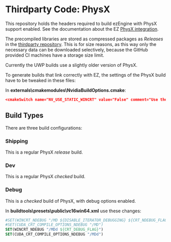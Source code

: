# Thirdparty Code: PhysX

This repository holds the headers required to build ezEngine with PhysX support enabled. See the documentation about the EZ [PhysX integration](http://ezengine.net/pages/docs/physics/physx-overview.html).

The precompiled libraries are stored as compressed packages as *Releases* in the [thirdparty repository](https://github.com/ezEngine/thirdparty). This is for size reasons, as this way only the necessary data can be downloaded selectively, because the GitHub provided CI machines have a storage size limit.

Currently the UWP builds use a slightly older version of PhysX.

To generate builds that link correctly with EZ, the settings of the PhysX build have to be tweaked in these files:

In **externals\cmakemodules\NvidiaBuildOptions.cmake**:

``` cmake
<cmakeSwitch name="NV_USE_STATIC_WINCRT" value="False" comment="Use the statically linked windows CRT" />
```

## Build Types

There are three build configurations:

### Shipping

This is a regular PhysX *release* build.

### Dev

This is a regular PhysX *checked* build.

### Debug

This is a *checked* build of PhysX, with debug options enabled.

In **buildtools\presets\public\vc16win64.xml** use these changes:

``` cmake
#SET(WINCRT_NDEBUG "/MD ${DISABLE_ITERATOR_DEBUGGING} ${CRT_NDEBUG_FLAG}")
#SET(CUDA_CRT_COMPILE_OPTIONS_NDEBUG "/MD")
SET(WINCRT_NDEBUG "/MDd ${CRT_DEBUG_FLAG}")
SET(CUDA_CRT_COMPILE_OPTIONS_NDEBUG "/MDd")
```
